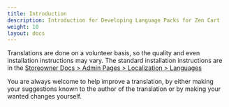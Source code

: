 ```yaml
---
title: Introduction
description: Introduction for Developing Language Packs for Zen Cart 
weight: 10
layout: docs
---
```

Translations are done on a volunteer basis, so the quality and even installation instructions may vary. The standard installation instructions are in the [Storeowner Docs > Admin Pages > Localization > Languages](/user/admin_pages/localization/languages/)

You are always welcome to help improve a translation, by either making your suggestions known to the author of the translation or by making your wanted changes yourself.


